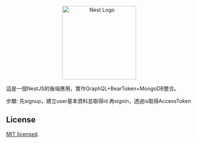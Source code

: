 <p align="center">
  <a href="http://nestjs.com/" target="blank"><img src="https://nestjs.com/img/logo-small.svg" width="200" alt="Nest Logo" /></a>
</p>

[circleci-image]: https://img.shields.io/circleci/build/github/nestjs/nest/master?token=abc123def456
[circleci-url]: https://circleci.com/gh/nestjs/nest

這是一個NestJS的後端應用，實作GraphQL+BearToken+MongoDB整合。

步驟:
先signup，建立user基本資料並取得id
再signin，透過is取得AccessToken



## License
[MIT licensed](LICENSE).
